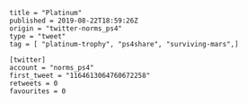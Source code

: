 ```
title = "Platinum"
published = 2019-08-22T18:59:26Z
origin = "twitter-norms_ps4"
type = "tweet"
tag = [ "platinum-trophy", "ps4share", "surviving-mars",]

[twitter]
account = "norms_ps4"
first_tweet = "1164613064760672258"
retweets = 0
favourites = 0
```

<p class='image'><img src='https://mnf.m17s.net/2019/08/22/ECmJaEyXUAAuP_G.jpg' alt=''></p>

